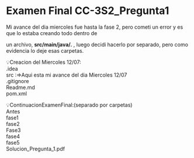 # Examen Final CC-3S2_Pregunta1

Mi avance del dia miercoles fue hasta la fase 2, pero cometi un error y es que lo estaba creando todo dentro de<br> 

un archivo, **src/main/java/.** , luego decidi hacerlo por separado, pero como evidencia lo deje esas carpetas.<br>

💡Creacion del Miercoles 12/07:<br>
.idea<br>
src  :=>Aqui esta mi avance del dia Miercoles 12/07<br>
.gitignore<br>
Readme.md<br>
pom.xml<br>

💡ContinuacionExamenFinal:(separado por carpetas)<br>
Antes<br>
fase1<br>
fase2<br>
Fase3<br>
fase4<br>
fase5<br>
Solucion_Pregunta_1.pdf
